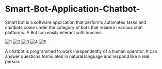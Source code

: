 # Smart-Bot-Application-Chatbot-
Smart bot is a software application that performs automated tasks and chatbots come under the category of bots that reside in various chat platforms. 
A Bot can easily interact with humans.

![1](https://user-images.githubusercontent.com/92786635/178728012-947681c0-f6f2-43c5-b7ef-4aecf75a1ef0.png)
![2](https://user-images.githubusercontent.com/92786635/178728053-93afd5c5-e681-49e3-9a72-e235014bc258.png)
![3](https://user-images.githubusercontent.com/92786635/178728136-4a82ec67-42c7-4c36-a53c-eede503c42ac.png)
![4](https://user-images.githubusercontent.com/92786635/178728196-7dfd6d52-c15f-4598-baa2-c8520132b5aa.png)
![5](https://user-images.githubusercontent.com/92786635/178728257-135264c5-03ea-4046-999d-cee44e581cdb.png)


A chatbot is programmed to work independently of a human operator. It can answer questions formulated in natural language and respond like a real person.
